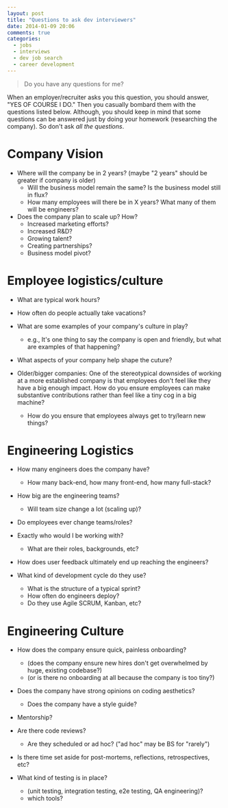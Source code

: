 ```yaml
---
layout: post
title: "Questions to ask dev interviewers"
date: 2014-01-09 20:06
comments: true
categories:
  - jobs
  - interviews
  - dev job search
  - career development
---
```


>Do you have any questions for me?

When an employer/recruiter asks you this question, you should answer, "YES OF COURSE I DO." Then you casually bombard them with the questions listed below. Although, you should keep in mind that some questions can be answered just by doing your homework (researching the company). So don't ask *all the questions*.

# Company Vision

- Where will the company be in 2 years? (maybe "2 years" should be greater if company is older)
  - Will the business model remain the same? Is the business model still in flux?
  - How many employees will there be in X years? What many of them will be engineers?
- Does the company plan to scale up? How?
  - Increased marketing efforts?
  - Increased R&D?
  - Growing talent?
  - Creating partnerships?
  - Business model pivot?

# Employee logistics/culture

- What are typical work hours?
- How often do people actually take vacations?

- What are some examples of your company's culture in play?
  - e.g., It's one thing to say the company is open and friendly, but what are examples of that happening?
- What aspects of your company help shape the cuture?

- Older/bigger companies: One of the stereotypical downsides of working at a more established company is that employees don't feel like they have a big enough impact. How do you ensure employees can make substantive contributions rather than feel like a tiny cog in a big machine?
  - How do you ensure that employees always get to try/learn new things?

# Engineering Logistics

- How many engineers does the company have?
  - How many back-end, how many front-end, how many full-stack?
- How big are the engineering teams?
  - Will team size change a lot (scaling up)?
- Do employees ever change teams/roles?
- Exactly who would I be working with?
    - What are their roles, backgrounds, etc?

- How does user feedback ultimately end up reaching the engineers?
- What kind of development cycle do they use?
  - What is the structure of a typical sprint?
  - How often do engineers deploy?
  - Do they use Agile SCRUM, Kanban, etc?

# Engineering Culture

- How does the company ensure quick, painless onboarding?
  - (does the company ensure new hires don't get overwhelmed by huge, existing codebase?)
  - (or is there no onboarding at all because the company is too tiny?)
- Does the company have strong opinions on coding aesthetics?
  - Does the company have a style guide?

- Mentorship?
- Are there code reviews?
  - Are they scheduled or ad hoc? ("ad hoc" may be BS for "rarely")
- Is there time set aside for post-mortems, reflections, retrospectives, etc?
- What kind of testing is in place?
  - (unit testing, integration testing, e2e testing, QA engineering)?
  - which tools?


